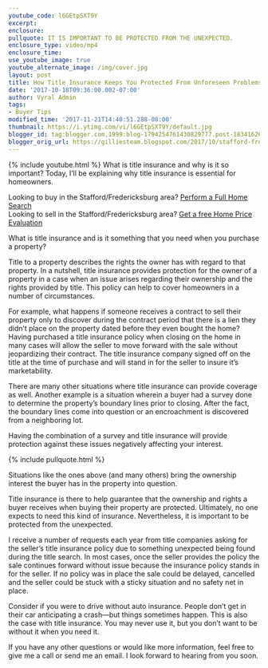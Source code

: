 ```yaml
---
youtube_code: l6GEtpSXT9Y
excerpt:
enclosure:
pullquote: IT IS IMPORTANT TO BE PROTECTED FROM THE UNEXPECTED.
enclosure_type: video/mp4
enclosure_time:
use_youtube_image: true
youtube_alternate_image: /img/cover.jpg
layout: post
title: How Title Insurance Keeps You Protected From Unforeseen Problems
date: '2017-10-18T09:36:00.002-07:00'
author: Vyral Admin
tags:
- Buyer Tips
modified_time: '2017-11-21T14:40:51.288-08:00'
thumbnail: https://i.ytimg.com/vi/l6GEtpSXT9Y/default.jpg
blogger_id: tag:blogger.com,1999:blog-1794254761430829777.post-183416262028574612
blogger_orig_url: https://gilliesteam.blogspot.com/2017/10/stafford-fredericksburg-real-estate-agent-are-you-and-your-home-truly-protected.html
---
```

{% include youtube.html %}
What is title insurance and why is it so important?
Today, I’ll be explaining why title insurance is essential for homeowners.

<div class="post-cta">
Looking to buy in the Stafford/Fredericksburg area? <a href="http://www.staffordfredericksburghomesearch.com/search/" target="_blank">Perform a Full Home Search</a><br>
Looking to sell in the Stafford/Fredericksburg area? <a href="http://www.staffordfredericksburghomesearch.com/homevalue/StaffordVA" target="_blank">Get a free Home Price Evaluation</a>
</div>

What is title insurance and is it something that you need when you purchase a property?

Title to a property describes the rights the owner has with regard to that property. In a nutshell, title insurance provides protection for the owner of a property in a case when an issue arises regarding their ownership and the rights provided by title. This policy can help to cover homeowners in a number of circumstances.

For example, what happens if someone receives a contract to sell their property only to discover during the contract period that there is a lien they didn’t place on the property dated before they even bought the home? Having purchased a title insurance policy when closing on the home in many cases will allow the seller to move forward with the sale without jeopardizing their contract. The title insurance company signed off on the title at the time of purchase and will stand in for the seller to insure it’s marketability.

There are many other situations where title insurance can provide coverage as well. Another example is a situation wherein a buyer had a survey done to determine the property’s boundary lines prior to closing.  After the fact, the boundary lines come into question or an encroachment is discovered from a neighboring lot.

Having the combination of a survey and title insurance will provide protection against these issues negatively affecting your interest.

{% include pullquote.html %}

Situations like the ones above (and many others) bring the ownership interest the buyer has in the property into question.

Title insurance is there to help guarantee that the ownership and rights a buyer receives when buying their property are protected. Ultimately, no one expects to need this kind of insurance. Nevertheless, it is important to be protected from the unexpected.

I receive a number of requests each year from title companies asking for the seller’s title insurance policy due to something unexpected being found during the title search. In most cases, once the seller provides the policy the sale continues forward without issue because the insurance policy stands in for the seller. If no policy was in place the sale could be delayed, cancelled and the seller could be stuck with a sticky situation and no safety net in place.

Consider if you were to drive without auto insurance. People don’t get in their car anticipating a crash—but things sometimes happen. This is also the case with title insurance. You may never use it, but you don’t want to be without it when you need it.

If you have any other questions or would like more information, feel free to give me a call or send me an email. I look forward to hearing from you soon.
